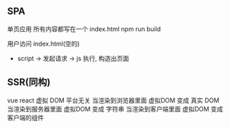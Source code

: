 ## SPA

单页应用
所有内容都写在一个 index.html
npm run build

用户访问 index.html(空的)

- script -> 发起请求 -> js 执行, 构造出页面

## SSR(同构)

vue react
虚拟 DOM
平台无关
当渲染到浏览器里面 虚拟DOM 变成 真实 DOM
当渲染到服务器里面 虚拟DOM 变成 字符串
当渲染到客户端里面 虚拟DOM 变成 客户端的组件
